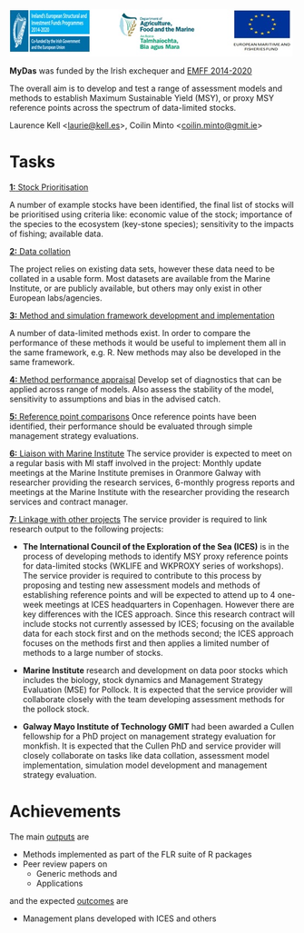 ![](emff-logo.jpg)

**MyDas** was funded by the Irish exchequer and [EMFF 2014-2020](https://ec.europa.eu/fisheries/cfp/emff_en)   

The overall aim is to develop and test a range of assessment models and methods to establish Maximum Sustainable Yield (MSY), or proxy MSY reference points across the spectrum of data-limited stocks. 

Laurence Kell <<laurie@kell.es>>, Coilin Minto <<coilin.minto@gmit.ie>> 

# Tasks

[**1:** Stock Prioritisation](https://github.com/flr/mydas/wiki/1-Stock-prioritisation)

A number of example stocks have been identified, the final list of stocks will be prioritised using criteria like: economic value of the stock; importance of the species to the ecosystem (key-stone species); sensitivity to the impacts of fishing; available data.

[**2:** Data collation](https://github.com/flr/mydas/wiki/2-Data-collation)

The project relies on existing data sets, however these data need to be collated in a usable form. Most datasets are available from the Marine Institute, or are publicly available, but others may only exist in other European labs/agencies.

[**3:** Method and simulation framework development and implementation](https://github.com/flr/mydas/wiki/3-Method-and-simulation-framework-development-and-implementation)

A number of data-limited methods exist. In order to compare the performance of these methods it would be useful to implement them all in the same framework, e.g. R. New methods may also be developed in the same framework.

[**4:** Method performance appraisal](https://github.com/flr/mydas/wiki/4-Method-performance-appraisal)
Develop set of diagnostics that can be applied across range of models. Also assess the stability of the model, sensitivity to assumptions and bias in the advised catch.

[**5:** Reference point comparisons](https://github.com/flr/mydas/wiki/5-Reference-point-comparisons-(across-candidate-methods))
Once reference points have been identified, their performance should be evaluated through simple management strategy evaluations.

[**6:** Liaison with Marine Institute](https://github.com/flr/mydas/wiki/6-Liaison-with-Marine-Institute)
The service provider is expected to meet on a regular basis with MI staff involved in the project:
Monthly update meetings at the Marine Institute premises in Oranmore Galway with researcher providing the research services, 
6-monthly progress reports and meetings at the Marine Institute with the researcher providing the research services and contract manager. 

[**7:** Linkage with other projects](https://github.com/flr/mydas/wiki/7-Linkage-with-other-projects)
The service provider is required to link research output to the following projects: 

+ **The International Council of the Exploration of the Sea (ICES)** is in the process of developing methods to identify MSY proxy reference points for data-limited stocks (WKLIFE and WKPROXY series of workshops). The service provider is required to contribute to this process by proposing and testing new assessment models and methods of establishing reference points and will be expected to attend up to 4 one-week meetings at ICES headquarters in Copenhagen. However there are key differences with the ICES approach. Since this research contract will include stocks not currently assessed by ICES; focusing on the available data for each stock first and on the methods second; the ICES approach focuses on the methods first and then applies a limited number of methods to a large number of stocks.

+ **Marine Institute** research and development on data poor stocks which includes the biology, stock dynamics and Management Strategy Evaluation (MSE) for Pollock.  It is expected that the service provider will collaborate closely with the team developing assessment methods for the pollock stock.

+ **Galway Mayo Institute of Technology GMIT** had been awarded a Cullen fellowship for a PhD project on management strategy evaluation for monkfish. It is expected that the Cullen PhD and service provider will closely collaborate on tasks like data collation, assessment model implementation, simulation model development and management strategy evaluation. 

# Achievements

The main [outputs](https://github.com/flr/mydas/wiki/Outputs) are 

+ Methods implemented as part of the FLR suite of R packages
+ Peer review papers on
     - Generic methods and
     - Applications

and the expected [outcomes](https://github.com/flr/mydas/wiki/Outputs)  are
+ Management plans developed with ICES and others  


